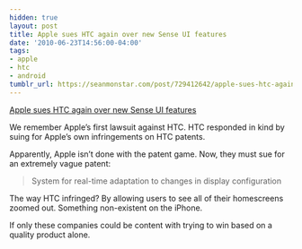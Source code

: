 ```yaml
---
hidden: true
layout: post
title: Apple sues HTC again over new Sense UI features
date: '2010-06-23T14:56:00-04:00'
tags:
- apple
- htc
- android
tumblr_url: https://seanmonstar.com/post/729412642/apple-sues-htc-again-over-new-sense-ui-features
---
```

[Apple sues HTC again over new Sense UI features](http://androidandme.com/2010/06/news/apple-sues-htc-again-over-new-sense-ui-features/)  

We remember Apple’s first lawsuit against HTC. HTC responded in kind by suing for Apple’s own infringements on HTC patents.

Apparently, Apple isn’t done with the patent game. Now, they must sue for an extremely vague patent:

> System for real-time adaptation to changes in display configuration

The way HTC infringed? By allowing users to see all of their homescreens zoomed out. Something non-existent on the iPhone.

If only these companies could be content with trying to win based on a quality product alone.

